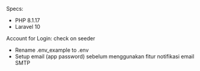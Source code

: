 <!-- # Sistem-Informasi-IT-Helpdesk
 Sistem Informasi IT Helpdesk Berbasis Web - By Rifky Yusuf Mahfuz

 Untuk Layanan IT Helpdesk:
1. Pegawai
   Mengajukan:
   meminta:
 - Permintaan Instalasi Software
 - Permintaan Pengecekan Hardware

2. Admin
   Menindaklanjuti permintaan:
 - Menerima Permintaan Instalasi Software
 - Menerima Permintaan Pengecekan Hardware
  
 - Meminta persetujuan atau izin Manager untuk permintaan instalasi software
 - Meminta validasi rekomendasi hasil pengecekan hardware ke Manager

 - Membuat Berita Acara Serah Terima (BAST) Barang
   
3. Manager
 - Menyetujui, menolak, atau mengajukan revisi permintaan instalasi software
 - Validasi rekomendasi hasil pengecekan hardware

4. Superadmin 
 - Kelola data master dan data transaksi keseluruhan data di sistem.
 
Fitur Utama:
- Tanda tangan digital menggunakan SignaturePad
- Cetak Dokumen : Formulir Permintaan, BAST
- Notifikasi Realtime di dalam sistem Setiap ada tindakan penting (perubahan status permintaan, akun, dll.)
- Reset Password via Email
- Notifikasi Penting via Email (Permintaan diterima, ditolak, permintaan selesai, dll.)
 -->

Specs:
- PHP 8.1.17
- Laravel 10

Account for Login: check on seeder

- Rename .env_example to .env
- Setup email (app password) sebelum menggunakan fitur notifikasi email SMTP
